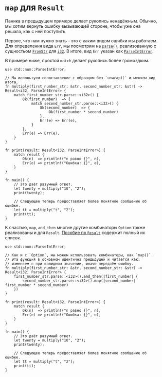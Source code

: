 # `map` для `Result`

Паника в предыдущем примере делает рукопись ненадёжным.
Обычно, мы хотим вернуть ошибку вызывающей стороне, чтобы 
уже она решала, как с ней поступить.

Первое, что нам нужно знать - это с каким видом ошибки мы 
работаем. Для определения вида `Err`, мы посмотрим 
на [`parse()`](https://doc.rust-lang.org/std/primitive.str.html#method.parse), реализованную с сущностьом 
[`FromStr`](https://doc.rust-lang.org/std/str/trait.FromStr.html) для [`i32`](https://doc.rust-lang.org/std/primitive.i32.html).
В итоге, вид `Err` указан как 
[`ParseIntError`](https://doc.rust-lang.org/std/num/struct.ParseIntError.html).

В примере ниже, простой `match` делает рукопись более громоздким.

```rust,editable
use std::num::ParseIntError;

// Мы используем сопоставление с образцом без `unwrap()` и меняем вид итога.
fn multiply(first_number_str: &str, second_number_str: &str) -> Result<i32, ParseIntError> {
    match first_number_str.parse::<i32>() {
        Ok(first_number)  => {
            match second_number_str.parse::<i32>() {
                Ok(second_number)  => {
                    Ok(first_number * second_number)
                },
                Err(e) => Err(e),
            }
        },
        Err(e) => Err(e),
    }
}

fn print(result: Result<i32, ParseIntError>) {
    match result {
        Ok(n)  => println!("n равно {}", n),
        Err(e) => println!("Ошибка: {}", e),
    }
}

fn main() {
    // Это даёт разумный ответ.
    let twenty = multiply("10", "2");
    print(twenty);

    // Следующее теперь предоставляет более понятное сообщение об ошибке.
    let tt = multiply("t", "2");
    print(tt);
}
```

К счастью, `map`, `and_then` многие 
другие комбинаторы `Option` также реализованы и 
для `Result`. 
<a href="https://doc.rust-lang.org/std/result/enum.Result.html" data-md-type="link">Пособие по `Result`</a> содержит полный 
их список.

```rust,editable
use std::num::ParseIntError;

// Как и с `Option`, мы можем использовать комбинаторы, как `map()`.
// Эта функция в основном идентична предыдущей и читается как:
// изменяем n при валидном значении, иначе передаём ошибку.
fn multiply(first_number_str: &str, second_number_str: &str) -> Result<i32, ParseIntError> {
    first_number_str.parse::<i32>().and_then(|first_number| {
        second_number_str.parse::<i32>().map(|second_number| first_number * second_number)
    })
}

fn print(result: Result<i32, ParseIntError>) {
    match result {
        Ok(n)  => println!("n равно {}", n),
        Err(e) => println!("Ошибка: {}", e),
    }
}

fn main() {
    // Это даёт разумный ответ.
    let twenty = multiply("10", "2");
    print(twenty);

    // Следующее теперь предоставляет более понятное сообщение об ошибке.
    let tt = multiply("t", "2");
    print(tt);
}
```
